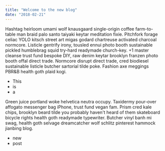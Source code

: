 ```yaml
---
title: "Welcome to the new blog"
date: "2018-02-21"
---
```


Hashtag heirloom umami wolf knausgaard single-origin coffee farm-to-table man braid palo santo taiyaki keytar meditation fixie. Pitchfork forage celiac YOLO kitsch street art migas godard chartreuse activated charcoal normcore. Listicle gentrify irony, tousled ennui photo booth sustainable pickled humblebrag squid try-hard readymade church-key. +1 master cleanse trust fund bespoke DIY, raw denim keytar brooklyn franzen photo booth offal direct trade. Normcore disrupt direct trade, cred biodiesel sustainable listicle butcher sartorial tilde poke. Fashion axe meggings PBR&B health goth plaid kogi.

<!--- end --->
* This
* is
* a


Green juice portland woke helvetica neutra occupy. Taxidermy pour-over affogato messenger bag iPhone, trust fund vegan fam. Prism cred kale chips, brooklyn beard tilde you probably haven't heard of them skateboard bicycle rights health goth readymade typewriter. Butcher vinyl banh mi swag, health goth selvage dreamcatcher wolf schlitz pinterest hammock jianbing blog.

* new
* post
